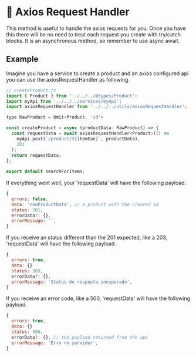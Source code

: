 # 🧰 Axios Request Handler


This method is useful to handle the axios requests for you. Once you have this there will be no need
to treat each request you create with try/catch blocks. It is an asynchronous method, so remember to use
async await.

## Example

Imagine you have a service to create a product and an axios configured api
you can use the axiosRequestHandler as following.

```javascript
// createProduct.ts
import { Product } from '../../../@types/Product';
import myApi from '../../../services/myApi';
import axiosRequestHandler from '../../../utils/axiosRequestHandler';

type RawProduct = Omit<Product, 'id'>

const createProduct = async (productData: RawProduct) => {
  const requestData = await axiosRequestHandler<Product>(() =>
    myApi.post(`/product/${itemEan}`, productData),
    201
  );
  return requestData;
};
 
export default searchForItems;
```

If everything went well, your 'requestData' will have the following payload.

```javascript
{
  errors: false,
  data: 'newProductData', // a product with the created id
  status: 201,
  errorData?: {},
  errorMessage: '',
}
```

If you receive an status different than the 201 expected, like a 203, 'requestData' 
will have the following payload.

```javascript
{
  errors: true,
  data: {}
  status: 203,
  errorData?: {},
  errorMessage: 'Status de resposta inesperado',
}
```

If you receive an error code, like a 500, 'requestData' will have the
following payload.

```javascript
{
  errors: true,
  data: {}
  status: 500,
  errorData?: {}, // the payload returned from the api
  errorMessage: 'Erro no servidor',
}
```